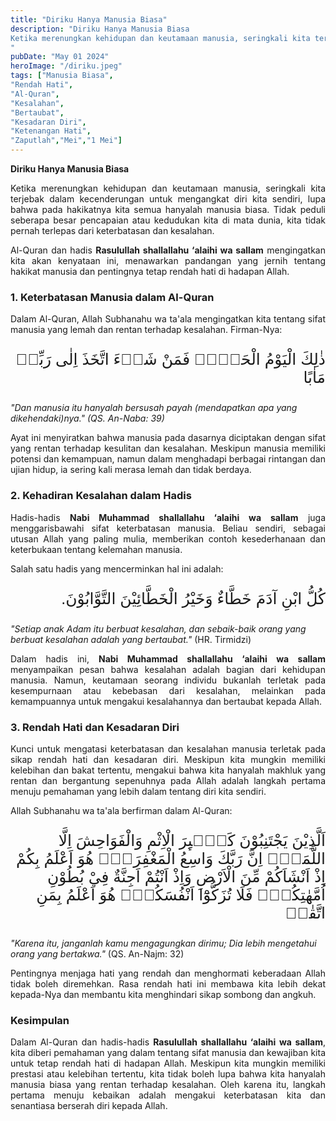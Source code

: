 ```yaml
---
title: "Diriku Hanya Manusia Biasa"
description: "Diriku Hanya Manusia Biasa
Ketika merenungkan kehidupan dan keutamaan manusia, seringkali kita terjebak dalam kecenderungan untuk mengangkat diri kita sendiri, lupa bahwa pada hakikatnya kita semua hanyalah manusia biasa. Tidak peduli seberapa besar pencapaian atau kedudukan kita di mata dunia, kita tidak pernah terlepas dari keterbatasan dan kesalahan.
"
pubDate: "May 01 2024"
heroImage: "/diriku.jpeg"
tags: ["Manusia Biasa",
"Rendah Hati",
"Al-Quran",
"Kesalahan",
"Bertaubat",
"Kesadaran Diri",
"Ketenangan Hati",
"Zaputlah","Mei","1 Mei"]
---
```


**Diriku Hanya Manusia Biasa**

<p style="text-align: justify;">Ketika merenungkan kehidupan dan keutamaan manusia, seringkali kita terjebak dalam kecenderungan untuk mengangkat diri kita sendiri, lupa bahwa pada hakikatnya kita semua hanyalah manusia biasa. Tidak peduli seberapa besar pencapaian atau kedudukan kita di mata dunia, kita tidak pernah terlepas dari keterbatasan dan kesalahan.</p>

<p style="text-align: justify;">Al-Quran dan hadis <strong>Rasulullah shallallahu ‘alaihi wa sallam</strong> mengingatkan kita akan kenyataan ini, menawarkan pandangan yang jernih tentang hakikat manusia dan pentingnya tetap rendah hati di hadapan Allah.</p>

### 1. Keterbatasan Manusia dalam Al-Quran

<p style="text-align: justify;">Dalam Al-Quran, Allah Subhanahu wa ta'ala mengingatkan kita tentang sifat manusia yang lemah dan rentan terhadap kesalahan. Firman-Nya:</p>

<p style="font-family: 'Neirizi Regular', sans-serif; font-size: 25px; direction: rtl;">
ذٰلِكَ الْيَوْمُ الْحَقُّۚ فَمَنْ شَاۤءَ اتَّخَذَ اِلٰى رَبِّهٖ مَاٰبًا
</p>

<p style="text-align: justify;">

*"Dan manusia itu hanyalah bersusah payah (mendapatkan apa yang dikehendaki)nya."* <i>(QS. An-Naba: 39)</i></p>

<p style="text-align: justify;">Ayat ini menyiratkan bahwa manusia pada dasarnya diciptakan dengan sifat yang rentan terhadap kesulitan dan kesalahan. Meskipun manusia memiliki potensi dan kemampuan, namun dalam menghadapi berbagai rintangan dan ujian hidup, ia sering kali merasa lemah dan tidak berdaya.</p>

### 2. Kehadiran Kesalahan dalam Hadis

<p style="text-align: justify;">Hadis-hadis <strong>Nabi Muhammad shallallahu ‘alaihi wa sallam</strong> juga menggarisbawahi sifat keterbatasan manusia. Beliau sendiri, sebagai utusan Allah yang paling mulia, memberikan contoh kesederhanaan dan keterbukaan tentang kelemahan manusia.</p>

<p style="text-align: justify;">Salah satu hadis yang mencerminkan hal ini adalah:</p>


<p style="font-family: 'Neirizi Regular', sans-serif; font-size: 25px; direction: rtl;">
كُلُّ ابْنِ آدَمَ خَطَّاءٌ وَخَيْرُ الْخَطَّائِيْنَ التَّوَّابُوْنَ.
</p>
<p style="text-align: justify;">

*"Setiap anak Adam itu berbuat kesalahan, dan sebaik-baik orang yang berbuat kesalahan adalah yang bertaubat."* (HR. Tirmidzi)</p>

<p style="text-align: justify;">Dalam hadis ini, <strong>Nabi Muhammad shallallahu ‘alaihi wa sallam</strong> menyampaikan pesan bahwa kesalahan adalah bagian dari kehidupan manusia. Namun, keutamaan seorang individu bukanlah terletak pada kesempurnaan atau kebebasan dari kesalahan, melainkan pada kemampuannya untuk mengakui kesalahannya dan bertaubat kepada Allah.</p>

### 3. Rendah Hati dan Kesadaran Diri

<p style="text-align: justify;">Kunci untuk mengatasi keterbatasan dan kesalahan manusia terletak pada sikap rendah hati dan kesadaran diri. Meskipun kita mungkin memiliki kelebihan dan bakat tertentu, mengakui bahwa kita hanyalah makhluk yang rentan dan bergantung sepenuhnya pada Allah adalah langkah pertama menuju pemahaman yang lebih dalam tentang diri kita sendiri.</p>

<p style="text-align: justify;">Allah Subhanahu wa ta'ala berfirman dalam Al-Quran:</p>

<p style="font-family: 'Neirizi Regular', sans-serif; font-size: 25px; direction: rtl;">
اَلَّذِيْنَ يَجْتَنِبُوْنَ كَبٰۤىِٕرَ الْاِثْمِ وَالْفَوَاحِشَ اِلَّا اللَّمَمَۙ اِنَّ رَبَّكَ وَاسِعُ الْمَغْفِرَةِۗ هُوَ اَعْلَمُ بِكُمْ اِذْ اَنْشَاَكُمْ مِّنَ الْاَرْضِ وَاِذْ اَنْتُمْ اَجِنَّةٌ فِيْ بُطُوْنِ اُمَّهٰتِكُمْۗ فَلَا تُزَكُّوْٓا اَنْفُسَكُمْۗ هُوَ اَعْلَمُ بِمَنِ اتَّقٰىࣖ
</p>

<p style="text-align: justify;">

*"Karena itu, janganlah kamu mengagungkan dirimu; Dia lebih mengetahui orang yang bertakwa."* (QS. An-Najm: 32)</p>

<p style="text-align: justify;">Pentingnya menjaga hati yang rendah dan menghormati keberadaan Allah tidak boleh diremehkan. Rasa rendah hati ini membawa kita lebih dekat kepada-Nya dan membantu kita menghindari sikap sombong dan angkuh.</p>

### Kesimpulan

<p style="text-align: justify;">Dalam Al-Quran dan hadis-hadis <strong>Rasulullah shallallahu ‘alaihi wa sallam</strong>, kita diberi pemahaman yang dalam tentang sifat manusia dan kewajiban kita untuk tetap rendah hati di hadapan Allah. Meskipun kita mungkin memiliki prestasi atau kelebihan tertentu, kita tidak boleh lupa bahwa kita hanyalah manusia biasa yang rentan terhadap kesalahan. Oleh karena itu, langkah pertama menuju kebaikan adalah mengakui keterbatasan kita dan senantiasa berserah diri kepada Allah.</p>
